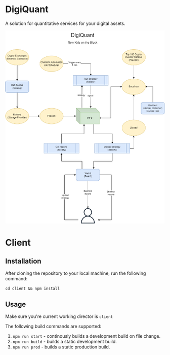 # DigiQuant
A solution for quantitative services for your digital assets.

![App Diagram](https://github.com/arcman7/DigiQuant/blob/arcman-start-adding-algo-user-features/app_diagram.png)

# Client

## Installation
After cloning the repository to your local machine, run the following command:
```
cd client && npm install
```

## Usage
Make sure you're current working director is `client`

The following build commands are supported:

1. `npm run start` - continously builds a development build on file change.
2. `npm run build` - builds a static development build.
3. `npm run prod`  - builds a static production build.
